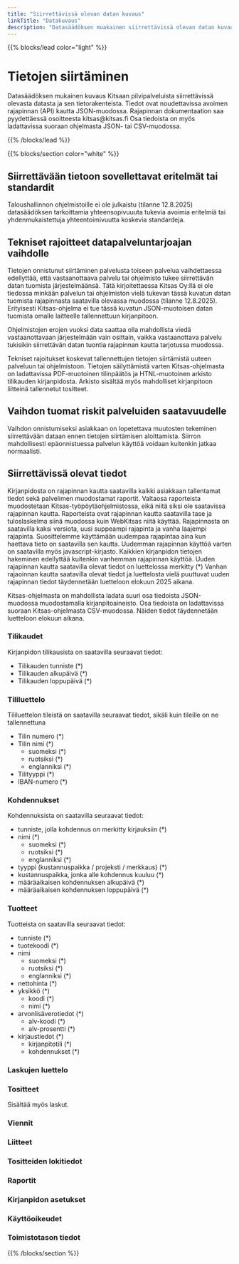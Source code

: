 ```yaml
---
title: "Siirrettävissä olevan datan kuvaus"
linkTitle: "Datakuvaus"
description: "Datasäädöksen muakainen siirrettävissä olevan datan kuvaus ja muita datan siirtämiseen liittyviä tietoja"
---
```


{{% blocks/lead color="light" %}}
<h1>Tietojen siirtäminen</h1>
<p class="lead">Datasäädöksen mukainen kuvaus Kitsaan pilvipalveluista siirrettävissä olevasta datasta ja sen tietorakenteista. Tiedot ovat noudettavissa avoimen rajapinnan (API) kautta JSON-muodossa. Rajapinnan dokumentaation saa pyydettäessä osoitteesta kitsas@kitsas.fi 
Osa tiedoista on myös ladattavissa suoraan ohjelmasta JSON- tai CSV-muodossa.
</p>

{{% /blocks/lead %}}

{{% blocks/section color="white" %}}

## Siirrettävään tietoon sovellettavat eritelmät tai standardit

Taloushallinnon ohjelmistoille ei ole julkaistu (tilanne 12.8.2025) datasäädöksen tarkoittamia yhteensopivuuuta tukevia avoimia eritelmiä tai yhdenmukaistettuja yhteentoimivuutta koskevia standardeja.  

## Tekniset rajoitteet datapalveluntarjoajan vaihdolle

Tietojen onnistunut siirtäminen palvelusta toiseen palvelua vaihdettaessa edellyttää, että vastaanottaava palvelu tai ohjelmisto tukee siirrettävän datan tuomista järjestelmäänsä. Tätä kirjoitettaessa Kitsas Oy:llä ei ole tiedossa minkään palvelun tai ohjelmiston vielä tukevan tässä kuvatun datan tuomista rajapinnasta saatavilla olevassa muodossa (tilanne 12.8.2025). Erityisesti Kitsas-ohjelma ei tue tässä kuvatun JSON-muotoisen datan tuomista omalle laitteelle tallennettuun kirjanpitoon.

Ohjelmistojen erojen vuoksi data saattaa olla mahdollista viedä vastaanottavaan järjestelmään vain osittain, vaikka vastaanottava palvelu tukisikin siirrettävän datan tuontia rajapinnan kautta tarjotussa muodossa.

Tekniset rajoitukset koskevat tallennettujen tietojen siirtämistä uuteen palveluun tai ohjelmistoon. Tietojen säilyttämistä varten Kitsas-ohjelmasta on ladattavissa PDF-muotoinen tilinpäätös ja HTNL-muotoinen arkisto tilikauden kirjanpidosta. Arkisto sisältää myös mahdolliset kirjanpitoon liitteinä tallennetut tositteet. 

## Vaihdon tuomat riskit palveluiden saatavuudelle

Vaihdon onnistumiseksi asiakkaan on lopetettava muutosten tekeminen siirrettävään dataan ennen tietojen siirtämisen aloittamista. Siirron mahdollisesti epäonnistuessa palvelun käyttöä voidaan kuitenkin jatkaa normaalisti.

## Siirrettävissä olevat tiedot

Kirjanpidosta on rajapinnan kautta saatavilla kaikki asiakkaan tallentamat tiedot sekä palvelimen muodostamat raportit. Valtaosa raporteista muodostetaan Kitsas-työpöytäohjelmistossa, eikä niitä siksi ole saatavissa rajapinnan kautta. Raporteista ovat rajapinnan kautta saatavilla tase ja tuloslaskelma siinä muodossa kuin WebKitsas niitä käyttää. Rajapinnasta on saatavilla kaksi versiota, uusi suppeampi rajapinta ja vanha laajempi rajapinta. Suosittelemme käyttämään uudempaa rajapintaa aina kun haettava tieto on saatavilla sen kautta. Uudemman rajapinnan käyttöä varten on saatavilla myös javascript-kirjasto. Kaikkien kirjanpidon tietojen hakeminen edellyttää kuitenkin vanhemman rajapinnan käyttöä. Uuden rajapinnan kautta saatavilla olevat tiedot on luettelossa merkitty (*) Vanhan rajaoinnan kautta saatavilla olevat tiedot ja luettelosta vielä puuttuvat uuden rajapinnan tiedot täydennetään luetteloon elokuun 2025 aikana.

Kitsas-ohjelmasta on mahdollista ladata suuri osa tiedoista JSON-muodossa muodostamalla kirjanpitoaineisto. Osa tiedoista on ladattavissa suoraan Kitsas-ohjelmasta CSV-muodossa. Näiden tiedot täydennetään luetteloon elokuun aikana.

### Tilikaudet

Kirjanpidon tilikausista on saatavilla seuraavat tiedot:

* Tilikauden tunniste (*)
* Tilikauden alkupäivä (*)
* Tilikauden loppupäivä (*)



### Tililuettelo

Tililuettelon tileistä on saatavilla seuraavat tiedot, sikäli kuin tileille on ne tallennettuna

* Tilin numero (*)
* Tilin nimi (*)
  * suomeksi (*)
  * ruotsiksi (*)
  * englanniksi (*)
* Tilityyppi (*)
* IBAN-numero (*)

### Kohdennukset

Kohdennuksista on saatavilla seuraavat tiedot:

* tunniste, jolla kohdennus on merkitty kirjauksiin (*)
* nimi (*)
  * suomeksi (*)
  * ruotsiksi (*)
  * englanniksi (*)
* tyyppi (kustannuspaikka / projeksti / merkkaus) (*)
* kustannuspaikka, jonka alle kohdennus kuuluu (*)
* määräaikaisen kohdennuksen alkupäivä (*)
* määräaikaisen kohdennuksen loppupäivä (*)

### Tuotteet

Tuotteista on saatavilla seuraavat tiedot:

* tunniste (*)
* tuotekoodi (*)
* nimi
  * suomeksi (*)
  * ruotsiksi (*)
  * englanniksi (*)
* nettohinta (*)
* yksikkö (*)
  * koodi (*)
  * nimi (*)
* arvonlisäverotiedot (*)
  * alv-koodi (*)
  * alv-prosentti (*)
* kirjaustiedot (*)
  * kirjanpitotili (*)
  * kohdennukset (*)

### Laskujen luettelo

### Tositteet

Sisältää myös laskut.

### Viennit

### Liitteet

### Tositteiden lokitiedot

### Raportit

### Kirjanpidon asetukset

### Käyttöoikeudet

### Toimistotason tiedot

{{% /blocks/section %}}